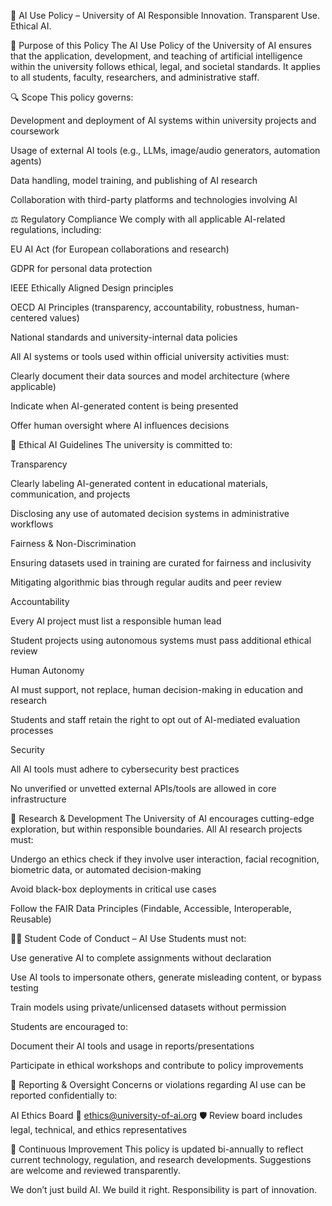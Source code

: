 📜 AI Use Policy – University of AI
Responsible Innovation. Transparent Use. Ethical AI.

🎯 Purpose of this Policy
The AI Use Policy of the University of AI ensures that the application, development, and teaching of artificial intelligence within the university follows ethical, legal, and societal standards. It applies to all students, faculty, researchers, and administrative staff.

🔍 Scope
This policy governs:

Development and deployment of AI systems within university projects and coursework

Usage of external AI tools (e.g., LLMs, image/audio generators, automation agents)

Data handling, model training, and publishing of AI research

Collaboration with third-party platforms and technologies involving AI

⚖️ Regulatory Compliance
We comply with all applicable AI-related regulations, including:

EU AI Act (for European collaborations and research)

GDPR for personal data protection

IEEE Ethically Aligned Design principles

OECD AI Principles (transparency, accountability, robustness, human-centered values)

National standards and university-internal data policies

All AI systems or tools used within official university activities must:

Clearly document their data sources and model architecture (where applicable)

Indicate when AI-generated content is being presented

Offer human oversight where AI influences decisions

🧭 Ethical AI Guidelines
The university is committed to:

Transparency

Clearly labeling AI-generated content in educational materials, communication, and projects

Disclosing any use of automated decision systems in administrative workflows

Fairness & Non-Discrimination

Ensuring datasets used in training are curated for fairness and inclusivity

Mitigating algorithmic bias through regular audits and peer review

Accountability

Every AI project must list a responsible human lead

Student projects using autonomous systems must pass additional ethical review

Human Autonomy

AI must support, not replace, human decision-making in education and research

Students and staff retain the right to opt out of AI-mediated evaluation processes

Security

All AI tools must adhere to cybersecurity best practices

No unverified or unvetted external APIs/tools are allowed in core infrastructure

🧪 Research & Development
The University of AI encourages cutting-edge exploration, but within responsible boundaries. All AI research projects must:

Undergo an ethics check if they involve user interaction, facial recognition, biometric data, or automated decision-making

Avoid black-box deployments in critical use cases

Follow the FAIR Data Principles (Findable, Accessible, Interoperable, Reusable)

🧑‍🎓 Student Code of Conduct – AI Use
Students must not:

Use generative AI to complete assignments without declaration

Use AI tools to impersonate others, generate misleading content, or bypass testing

Train models using private/unlicensed datasets without permission

Students are encouraged to:

Document their AI tools and usage in reports/presentations

Participate in ethical workshops and contribute to policy improvements

📢 Reporting & Oversight
Concerns or violations regarding AI use can be reported confidentially to:

AI Ethics Board
📧 ethics@university-of-ai.org
🛡️ Review board includes legal, technical, and ethics representatives

🤝 Continuous Improvement
This policy is updated bi-annually to reflect current technology, regulation, and research developments. Suggestions are welcome and reviewed transparently.

We don’t just build AI. We build it right.
Responsibility is part of innovation.








